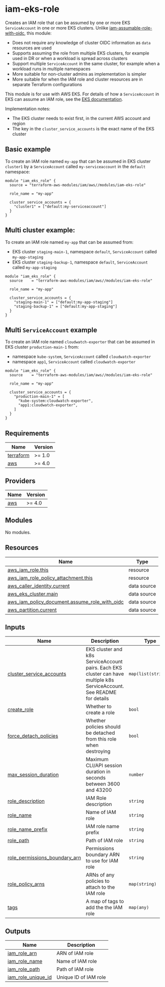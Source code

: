 # iam-eks-role

Creates an IAM role that can be assumed by one or more EKS `ServiceAccount` in one or more EKS clusters. Unlike [iam-assumable-role-with-oidc](https://github.com/kloia/platform-modules/tree/main/terraform-aws-iam/modules/iam-assumable-role-with-oidc/), this module:

- Does not require any knowledge of cluster OIDC information as `data` resources are used
- Supports assuming the role from multiple EKS clusters, for example used in DR or when a workload is spread across clusters
- Support multiple `ServiceAccount` in the same cluster, for example when a workload runs in multiple namespaces
- More suitable for non-cluster admins as implementation is simpler
- More suitable for when the IAM role and cluster resources are in separate Terraform configurations

This module is for use with AWS EKS. For details of how a `ServiceAccount` in EKS can assume an IAM role, see the [EKS documentation](https://docs.aws.amazon.com/eks/latest/userguide/iam-roles-for-service-accounts.html).

Implementation notes:

- The EKS cluster needs to exist first, in the current AWS account and region
- The key in the `cluster_service_accounts` is the exact name of the EKS cluster

## Basic example

To create an IAM role named `my-app` that can be assumed in EKS cluster `cluster1` by a `ServiceAccount` called `my-serviceaccount` in the `default` namespace:

```hcl
module "iam_eks_role" {
  source = "terraform-aws-modules/iam/aws//modules/iam-eks-role"

  role_name = "my-app"

  cluster_service_accounts = {
    "cluster1" = ["default:my-serviceaccount"]
  }
}
```

## Multi cluster example:

To create an IAM role named `my-app` that can be assumed from:

- EKS cluster `staging-main-1`, namespace `default`, `ServiceAccount` called `my-app-staging`
- EKS cluster `staging-backup-1`, namespace `default`, `ServiceAccount` called `my-app-staging`

```hcl
module "iam_eks_role" {
  source    = "terraform-aws-modules/iam/aws//modules/iam-eks-role"

  role_name = "my-app"

  cluster_service_accounts = {
    "staging-main-1" = ["default:my-app-staging"]
    "staging-backup-1" = ["default:my-app-staging"]
  }
}
```

## Multi `ServiceAccount` example

To create an IAM role named `cloudwatch-exporter` that can be assumed in EKS cluster `production-main-1` from:

- namespace `kube-system`, `ServiceAccount` called `cloudwatch-exporter`
- namespace `app1`, `ServiceAccount` called `cloudwatch-exporter`

```hcl
module "iam_eks_role" {
  source    = "terraform-aws-modules/iam/aws//modules/iam-eks-role"

  role_name = "my-app"

  cluster_service_accounts = {
    "production-main-1" = [
      "kube-system:cloudwatch-exporter",
      "app1:cloudwatch-exporter",
    ]
  }
}
```


## Requirements

| Name | Version |
|------|---------|
| <a name="requirement_terraform"></a> [terraform](#requirement\_terraform) | >= 1.0 |
| <a name="requirement_aws"></a> [aws](#requirement\_aws) | >= 4.0 |

## Providers

| Name | Version |
|------|---------|
| <a name="provider_aws"></a> [aws](#provider\_aws) | >= 4.0 |

## Modules

No modules.

## Resources

| Name | Type |
|------|------|
| [aws_iam_role.this](https://registry.terraform.io/providers/hashicorp/aws/latest/docs/resources/iam_role) | resource |
| [aws_iam_role_policy_attachment.this](https://registry.terraform.io/providers/hashicorp/aws/latest/docs/resources/iam_role_policy_attachment) | resource |
| [aws_caller_identity.current](https://registry.terraform.io/providers/hashicorp/aws/latest/docs/data-sources/caller_identity) | data source |
| [aws_eks_cluster.main](https://registry.terraform.io/providers/hashicorp/aws/latest/docs/data-sources/eks_cluster) | data source |
| [aws_iam_policy_document.assume_role_with_oidc](https://registry.terraform.io/providers/hashicorp/aws/latest/docs/data-sources/iam_policy_document) | data source |
| [aws_partition.current](https://registry.terraform.io/providers/hashicorp/aws/latest/docs/data-sources/partition) | data source |

## Inputs

| Name | Description | Type | Default | Required |
|------|-------------|------|---------|:--------:|
| <a name="input_cluster_service_accounts"></a> [cluster\_service\_accounts](#input\_cluster\_service\_accounts) | EKS cluster and k8s ServiceAccount pairs. Each EKS cluster can have multiple k8s ServiceAccount. See README for details | `map(list(string))` | `{}` | no |
| <a name="input_create_role"></a> [create\_role](#input\_create\_role) | Whether to create a role | `bool` | `true` | no |
| <a name="input_force_detach_policies"></a> [force\_detach\_policies](#input\_force\_detach\_policies) | Whether policies should be detached from this role when destroying | `bool` | `false` | no |
| <a name="input_max_session_duration"></a> [max\_session\_duration](#input\_max\_session\_duration) | Maximum CLI/API session duration in seconds between 3600 and 43200 | `number` | `43200` | no |
| <a name="input_role_description"></a> [role\_description](#input\_role\_description) | IAM Role description | `string` | `""` | no |
| <a name="input_role_name"></a> [role\_name](#input\_role\_name) | Name of IAM role | `string` | `null` | no |
| <a name="input_role_name_prefix"></a> [role\_name\_prefix](#input\_role\_name\_prefix) | IAM role name prefix | `string` | `null` | no |
| <a name="input_role_path"></a> [role\_path](#input\_role\_path) | Path of IAM role | `string` | `"/"` | no |
| <a name="input_role_permissions_boundary_arn"></a> [role\_permissions\_boundary\_arn](#input\_role\_permissions\_boundary\_arn) | Permissions boundary ARN to use for IAM role | `string` | `""` | no |
| <a name="input_role_policy_arns"></a> [role\_policy\_arns](#input\_role\_policy\_arns) | ARNs of any policies to attach to the IAM role | `map(string)` | `{}` | no |
| <a name="input_tags"></a> [tags](#input\_tags) | A map of tags to add the the IAM role | `map(any)` | `{}` | no |

## Outputs

| Name | Description |
|------|-------------|
| <a name="output_iam_role_arn"></a> [iam\_role\_arn](#output\_iam\_role\_arn) | ARN of IAM role |
| <a name="output_iam_role_name"></a> [iam\_role\_name](#output\_iam\_role\_name) | Name of IAM role |
| <a name="output_iam_role_path"></a> [iam\_role\_path](#output\_iam\_role\_path) | Path of IAM role |
| <a name="output_iam_role_unique_id"></a> [iam\_role\_unique\_id](#output\_iam\_role\_unique\_id) | Unique ID of IAM role |

